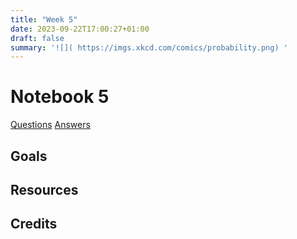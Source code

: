 ```yaml
---
title: "Week 5"
date: 2023-09-22T17:00:27+01:00
draft: false
summary: '![]( https://imgs.xkcd.com/comics/probability.png) '
---
```


# Notebook 5



<!-- {{< figure src="https://imgs.xkcd.com/comics/matrix_transform.png" width="500" attr="Attribution: *xkcd 184*">}} -->

[Questions](/Question_sheets/Week_5_questions.html)             [Answers](/Answer_sheets/Week_5_answers.html)

## Goals 




## Resources




## Credits

